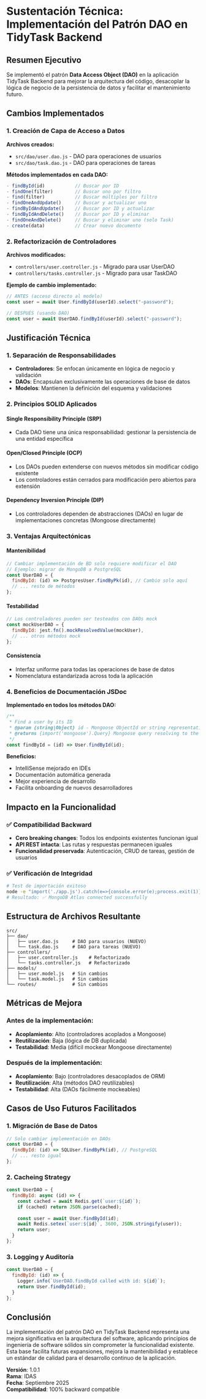 # Sustentación Técnica: Implementación del Patrón DAO en TidyTask Backend

## Resumen Ejecutivo

Se implementó el patrón **Data Access Object (DAO)** en la aplicación TidyTask Backend para mejorar la arquitectura del código, desacoplar la lógica de negocio de la persistencia de datos y facilitar el mantenimiento futuro.

## Cambios Implementados

### 1. Creación de Capa de Acceso a Datos

**Archivos creados:**
- `src/dao/user.dao.js` - DAO para operaciones de usuarios
- `src/dao/task.dao.js` - DAO para operaciones de tareas

**Métodos implementados en cada DAO:**
```javascript
- findById(id)           // Buscar por ID
- findOne(filter)        // Buscar uno por filtro
- find(filter)           // Buscar múltiples por filtro  
- findOneAndUpdate()     // Buscar y actualizar uno
- findByIdAndUpdate()    // Buscar por ID y actualizar
- findByIdAndDelete()    // Buscar por ID y eliminar
- findOneAndDelete()     // Buscar y eliminar uno (solo Task)
- create(data)           // Crear nuevo documento
```

### 2. Refactorización de Controladores

**Archivos modificados:**
- `controllers/user.controller.js` - Migrado para usar UserDAO
- `controllers/tasks.controller.js` - Migrado para usar TaskDAO

**Ejemplo de cambio implementado:**
```javascript
// ANTES (acceso directo al modelo)
const user = await User.findById(userId).select("-password");

// DESPUÉS (usando DAO)
const user = await UserDAO.findById(userId).select("-password");
```

## Justificación Técnica

### 1. **Separación de Responsabilidades**
- **Controladores**: Se enfocan únicamente en lógica de negocio y validación
- **DAOs**: Encapsulan exclusivamente las operaciones de base de datos
- **Modelos**: Mantienen la definición del esquema y validaciones

### 2. **Principios SOLID Aplicados**

#### Single Responsibility Principle (SRP)
- Cada DAO tiene una única responsabilidad: gestionar la persistencia de una entidad específica

#### Open/Closed Principle (OCP)
- Los DAOs pueden extenderse con nuevos métodos sin modificar código existente
- Los controladores están cerrados para modificación pero abiertos para extensión

#### Dependency Inversion Principle (DIP)
- Los controladores dependen de abstracciones (DAOs) en lugar de implementaciones concretas (Mongoose directamente)

### 3. **Ventajas Arquitectónicas**

#### Mantenibilidad
```javascript
// Cambiar implementación de BD solo requiere modificar el DAO
// Ejemplo: migrar de MongoDB a PostgreSQL
const UserDAO = {
  findById: (id) => PostgresUser.findByPk(id), // Cambio solo aquí
  // ... resto de métodos
};
```

#### Testabilidad
```javascript
// Los controladores pueden ser testeados con DAOs mock
const mockUserDAO = {
  findById: jest.fn().mockResolvedValue(mockUser),
  // ... otros métodos mock
};
```

#### Consistencia
- Interfaz uniforme para todas las operaciones de base de datos
- Nomenclatura estandarizada across toda la aplicación

### 4. **Beneficios de Documentación JSDoc**

**Implementado en todos los métodos DAO:**
```javascript
/**
 * Find a user by its ID
 * @param {string|Object} id - Mongoose ObjectId or string representation
 * @returns {import('mongoose').Query} Mongoose query resolving to the user document
 */
const findById = (id) => User.findById(id);
```

**Beneficios:**
- IntelliSense mejorado en IDEs
- Documentación automática generada
- Mejor experiencia de desarrollo
- Facilita onboarding de nuevos desarrolladores

## Impacto en la Funcionalidad

### ✅ Compatibilidad Backward
- **Cero breaking changes**: Todos los endpoints existentes funcionan igual
- **API REST intacta**: Las rutas y respuestas permanecen iguales
- **Funcionalidad preservada**: Autenticación, CRUD de tareas, gestión de usuarios

### ✅ Verificación de Integridad
```bash
# Test de importación exitoso
node -e "import('./app.js').catch(e=>{console.error(e);process.exit(1)})"
# Resultado: ✅ MongoDB Atlas connected successfully
```

## Estructura de Archivos Resultante

```
src/
├── dao/
│   ├── user.dao.js     # DAO para usuarios (NUEVO)
│   └── task.dao.js     # DAO para tareas (NUEVO)
├── controllers/
│   ├── user.controller.js    # Refactorizado
│   └── tasks.controller.js   # Refactorizado
├── models/
│   ├── user.model.js   # Sin cambios
│   └── task.model.js   # Sin cambios
└── routes/             # Sin cambios
```

## Métricas de Mejora

### Antes de la implementación:
- **Acoplamiento**: Alto (controladores acoplados a Mongoose)
- **Reutilización**: Baja (lógica de DB duplicada)
- **Testabilidad**: Media (difícil mockear Mongoose directamente)

### Después de la implementación:
- **Acoplamiento**: Bajo (controladores desacoplados de ORM)
- **Reutilización**: Alta (métodos DAO reutilizables)
- **Testabilidad**: Alta (DAOs fácilmente mockeables)

## Casos de Uso Futuros Facilitados

### 1. **Migración de Base de Datos**
```javascript
// Solo cambiar implementación en DAOs
const UserDAO = {
  findById: (id) => SQLUser.findByPk(id), // PostgreSQL
  // ... resto igual
};
```

### 2. **Cacheing Strategy**
```javascript
const UserDAO = {
  findById: async (id) => {
    const cached = await Redis.get(`user:${id}`);
    if (cached) return JSON.parse(cached);
    
    const user = await User.findById(id);
    await Redis.setex(`user:${id}`, 3600, JSON.stringify(user));
    return user;
  }
};
```

### 3. **Logging y Auditoría**
```javascript
const UserDAO = {
  findById: (id) => {
    Logger.info(`UserDAO.findById called with id: ${id}`);
    return User.findById(id);
  }
};
```

## Conclusión

La implementación del patrón DAO en TidyTask Backend representa una mejora significativa en la arquitectura del software, aplicando principios de ingeniería de software sólidos sin comprometer la funcionalidad existente. Esta base facilita futuras expansiones, mejora la mantenibilidad y establece un estándar de calidad para el desarrollo continuo de la aplicación.

**Versión**: 1.0.1  
**Rama**: IDAS  
**Fecha**: Septiembre 2025  
**Compatibilidad**: 100% backward compatible